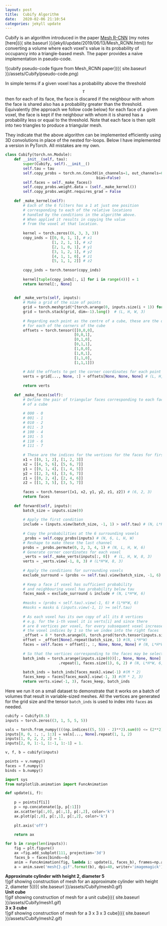 ```yaml
---
layout: post
title:  Cubify Algorithm
date:   2020-02-06 21:10:54
categories: jekyll update
---
```

Cubify is an algorithm introduced in the paper [Mesh R-CNN](https://arxiv.org/pdf/1906.02739) (my notes [here]({{ site.baseurl }}/jekyll/update/2019/06/13/Mesh_RCNN.html)) for converting a volume where each voxel's value is its probability of occupancy into a triangle-based mesh. The paper provides a naive implementation in pseudo-code. 

![cubify pseudo-code figure from Mesh_RCNN paper]({{ site.baseurl }}/assets/Cubify/pseudo-code.png)

In simple terms if a given voxel has a probability above the threshold $$\tau$$ then for each of its face, the face is discared if the neighbour with whom the face is shared also has a probability greater than the threshold. Equivalently (the approach we follow code below) for each face of a given voxel, the face is kept if the neighbour with whom it is shared has a probability less or equal to the threshold. Note that each face is then split into two triangles to produce a triangular mesh. 

They indicate that the above algorithm can be implemented efficiently using 3D convolutions in place of the nested for-loops. Below I have implemented a version in PyTorch. All mistakes are my own.

```python
class Cubify(torch.nn.Module):
    def __init__(self, tau):
        super(Cubify, self).__init__()
        self.tau = tau
        self.copy_probs = torch.nn.Conv3d(in_channels=1, out_channels=6, kernel_size=3, padding=1,
                                         bias=False)
        self.faces = self._make_faces()
        self.copy_probs.weight.data = (self._make_kernel())
        self.copy_probs.weight.requires_grad = False
        
    def _make_kernel(self):
        # Each of the 6 filters has a 1 at just one position
        # corresponding to each of the relative locations 
        # handled by the conditions in the algorithm above.
        # When applied it results in copying the value 
        # from the voxel at that location.
        
        kernel = torch.zeros((6, 3, 3, 3))
        copy_inds = [[0, 0, 1, 1], # x1 
                     [1, 2, 1, 1], # x2
                     [2, 1, 0, 1], # y1
                     [3, 1, 2, 1], # y2
                     [4, 1, 1, 0], # z1
                     [5, 1, 1, 2]] # z2
        
        copy_inds = torch.tensor(copy_inds)
        
        kernel[tuple(copy_inds[:, i] for i in range(4))] = 1
        return kernel[:, None]
        
        
    def _make_verts(self, inputs):
        # Make a grid of the size of points 
        grid = torch.meshgrid(*[torch.arange(0, inputs.size(i + 1)) for i in range(3)])
        grid = torch.stack(grid, dim=-1).long()  # (L, H, W, 3)
        
        # Regarding each point as the centre of a cube, these are the offsets 
        # for each of the corners of the cube
        offsets = torch.tensor([[0,0,0], 
                               [0,0,1], 
                               [0,1,0], 
                               [0,1,1],
                               [1,0,0], 
                               [1,0,1], 
                               [1,1,0], 
                               [1,1,1]])
        
        # Add the offsets to get the corner coordinates for each point
        verts = grid[..., None, :] + offsets[None, None, None] # (L, H, W, 8, 3)
        
        return verts
        
    def _make_faces(self):
        # Define the pair of triangular faces corresponding to each face
        # of a cube
        
        # 000 - 0
        # 001 - 1
        # 010 - 2
        # 011 - 3
        # 100 - 4
        # 101 - 5
        # 110 - 6
        # 111 - 7
        
        # These are the indices for the vertices for the faces for first cube
        x1 = [[0, 1, 2], [1, 2, 3]]
        x2 = [[4, 5, 6], [5, 6, 7]]
        y1 = [[0, 1, 4], [1, 4, 5]]
        y2 = [[2, 3, 6], [3, 6, 7]]
        z1 = [[0, 2, 4], [2, 4, 6]]
        z2 = [[1, 3, 5], [3, 5, 7]]
        
        faces = torch.tensor([x1, x2, y1, y2, z1, z2]) # (6, 2, 3)
        return faces
        
    def forward(self, inputs):
        batch_size = inputs.size(0)
        
        # Apply the first condition
        include = (inputs.view(batch_size, -1, 1) > self.tau) # (N, L*H*W, 1)
        
        # Copy the probabilities at the 6 surrounding voxels
        _probs = self.copy_probs(inputs) # (N, 6, L, H, W)
        # Reshape to make these the last channel
        probs = _probs.permute(0, 2, 3, 4, 1) # (N, L, H, W, 6)
        # Generate corner coordinates for each voxel 
        _verts = self._make_verts(inputs[:, 0])  # (L, H, W, 8, 3)
        verts = _verts.view(-1, 8, 3) # (L*H*W, 8, 3)
        
        # Apply the conditions for surrounding voxels
        exclude_surround = (probs <= self.tau).view(batch_size, -1, 6) # (N, L*H*W, 6)
        
        # Keep a face if voxel has sufficient probability
        # and neighbouring voxel has probability below tau
        faces_mask = exclude_surround & include # (N, L*H*W, 6)
        
        #masks = (probs < self.tau).view(-1, 6) # (L*H*W, 6)
        #masks = masks & (inputs.view(-1, 1) >= self.tau)
        
        # As each voxel has its own copy of all its 8 vertices 
        # e.g. for the i-th voxel it is verts[i] and since there
        # are 8 vertices per voxel, for every subsequent voxel increase 
        # the voxel indices by 1 so the we index into the right faces 
        _offset = 8 * torch.arange(0, torch.prod(torch.tensor(inputs.size()[2:]))).long() #(L*H*W)
        offset = _offset[None].repeat(batch_size, 1) #(N, L*H*W)
        faces = self.faces + offset[:, :, None, None, None] # (N, L*H*W, 6, 2, 3)
        
        # So that the vertices corresponding to the faces may be selected 
        batch_inds = torch.arange(inputs.size(0))[:, None, None, None] \
                        .repeat(1, faces.size(1), 6, 2) # (N, L*H*W, 6, 2)
        
        batch_inds = batch_inds[faces_mask].view(-1) #(M * 2)
        faces_keep = faces[faces_mask].view(-1, 3) #(M * 2, 3)
        return verts.view(-1, 3), faces_keep, batch_inds
```
Here we run it on a small dataset to demonstrate that it works on a batch of volumes that result in variable-sized meshes. All the vertices are generated for the grid size and the tensor `batch_inds` is used to index into `faces` as needed. 
```python
cubify = Cubify(0.5)
inputs = torch.zeros((3, 1, 5, 5, 5))

vals = torch.from_numpy((((np.indices((5, 5)) - 2)**2).sum(0) <= (2**2)).astype('float32'))
inputs[0, 0, :, :, 1:3] = vals[..., None].repeat(1, 1, 2)
inputs[1, 0, 2, 2, 2] = 1.
inputs[2, 0, 1:-1, 1:-1, 1:-1] = 1.

v, f, b = cubify(inputs)

points = v.numpy()
faces = f.numpy()
binds = b.numpy()

import sys
from matplotlib.animation import FuncAnimation

def update(i, f):
    
    p = points[f[i]]
    p = np.concatenate([p, p[:1]])
    ax.scatter(p[:,0], p[:,1], p[:,2], color='k')
    ax.plot(p[:,0], p[:,1], p[:,2], color='k')
        
    plt.axis('off')
        
    return ax

for b in range(len(inputs)):
    fig = plt.figure()
    ax =fig.add_subplot(111, projection='3d')
    faces_b = faces[binds==b]
    anim = FuncAnimation(fig, lambda i: update(i, faces_b), frames=np.arange(len(faces_b)), interval=200);
    a = anim.save('mesh{}.gif'.format(b), dpi=40, writer='imagemagick');
```

**Approximate cylinder with height 2, diameter 5**
<br>
![gif showing construction of mesh for an approximate cylinder with height 2, diameter 5]({{ site.baseurl }}/assets/Cubify/mesh0.gif)
<br>
**Unit cube**
<br>
![gif showing construction of mesh for a unit cube]({{ site.baseurl }}/assets/Cubify/mesh1.gif)
<br>
**3 x 3 cube**
<br>
![gif showing construction of mesh for a 3 x 3 x 3 cube]({{ site.baseurl }}/assets/Cubify/mesh2.gif)
